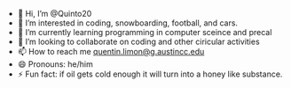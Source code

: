 - 👋 Hi, I’m @Quinto20
- 👀 I’m interested in coding, snowboarding, football, and cars.
- 🌱 I’m currently learning programming in computer sceince and precal
- 💞️ I’m looking to collaborate on coding and other ciricular activities
- 📫 How to reach me quentin.limon@g.austincc.edu
- 😄 Pronouns: he/him
- ⚡ Fun fact: if oil gets cold enough it will turn into a honey like substance.

<!---
Quinto20/Quinto20 is a ✨ special ✨ repository because its `README.md` (this file) appears on your GitHub profile.
You can click the Preview link to take a look at your changes.
--->
